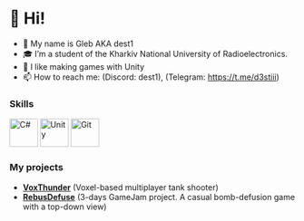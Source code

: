 
# 👋 Hi!

- 🤝 My name is Gleb AKA dest1
- 🎓 I’m a student of the Kharkiv National University of Radioelectronics.
- 💞️ I like making games with Unity
- 📫 How to reach me: (Discord: dest1), (Telegram: https://t.me/d3stiii)

### Skills

<p align="left">
<img src="https://profilinator.rishav.dev/skills-assets/csharp-original.svg" alt="C#" height="50" />  
<img src="https://profilinator.rishav.dev/skills-assets/unity.png" alt="Unity" height="50" />  
<img src="https://profilinator.rishav.dev/skills-assets/git-scm-icon.svg" alt="Git" height="50" />  
</p>

### My projects

- [**VoxThunder**](https://www.youtube.com/watch?v=rKOnZ9RLkac) (Voxel-based multiplayer tank shooter)
- [**RebusDefuse**](https://www.youtube.com/watch?v=OZhtjLR59xE) (3-days GameJam project. A casual bomb-defusion game with a top-down view)
